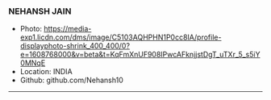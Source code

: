 ### NEHANSH JAIN
- Photo: https://media-exp1.licdn.com/dms/image/C5103AQHPHN1P0cc8IA/profile-displayphoto-shrink_400_400/0?e=1608768000&v=beta&t=KqFmXnUF908IPwcAFknjjstDgT_uTXr_5_s5iY0MNqE
- Location: INDIA
- Github: github.com/Nehansh10
***
